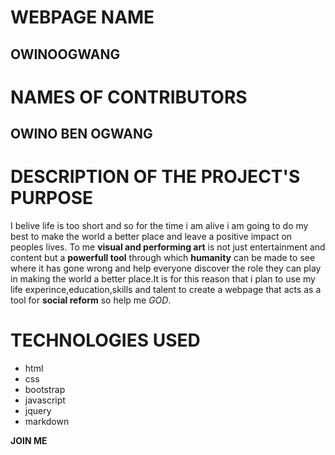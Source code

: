 #   WEBPAGE NAME
##  OWINOOGWANG

#   NAMES OF CONTRIBUTORS
##  OWINO BEN OGWANG

#   DESCRIPTION OF THE PROJECT'S PURPOSE
I belive life is too short and so for the time i am alive i am going to do my best to make the world a better place and leave a positive impact on peoples lives. To me **visual and performing art** is not just entertainment and content but a **powerfull tool** through which **humanity** can be made to see where it has gone wrong and help everyone discover the role they can play in making the world a better place.It is for this reason that i plan to use my life experince,education,skills and talent to create a webpage that acts as a tool for **social reform** so help me _GOD_.

# TECHNOLOGIES USED
- html
- css
- bootstrap
- javascript
- jquery
- markdown


**JOIN ME**
